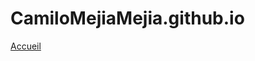# CamiloMejiaMejia.github.io
<p>	<a href="https://camilomejiamejia.github.io/accueil.html">Accueil</a> <p>
